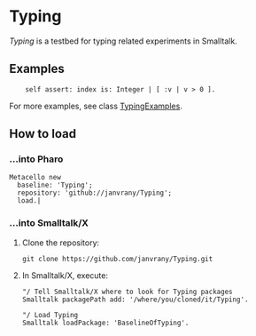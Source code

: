 # Typing

*Typing* is a testbed for typing related experiments in Smalltalk.

## Examples

```
    self assert: index is: Integer | [ :v | v > 0 ].
```

For more examples, see class [TypingExamples](https://github.com/janvrany/Typing/blob/master/src/Typing-Examples/TypingExamples.class.st).

## How to load

### ...into Pharo

```
Metacello new
  baseline: 'Typing';
  repository: 'github://janvrany/Typing';
  load.|
```

### ...into Smalltalk/X

 1. Clone the repository:

    ````
    git clone https://github.com/janvrany/Typing.git
    ````

 2. In Smalltalk/X, execute:

    ```
    "/ Tell Smalltalk/X where to look for Typing packages
    Smalltalk packagePath add: '/where/you/cloned/it/Typing'.

    "/ Load Typing
    Smalltalk loadPackage: 'BaselineOfTyping'.
    ```

